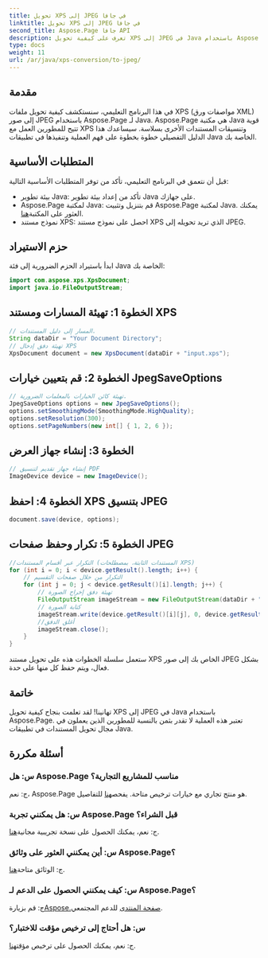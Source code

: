 ```yaml
---
title: تحويل XPS إلى JPEG في جافا
linktitle: تحويل XPS إلى JPEG في جافا
second_title: Aspose.Page جافا API
description: تعرف على كيفية تحويل XPS إلى JPEG في Java باستخدام Aspose.Page. دليل شامل يتضمن تعليمات خطوة بخطوة للتكامل السلس.
type: docs
weight: 11
url: /ar/java/xps-conversion/to-jpeg/
---
```

## مقدمة
في هذا البرنامج التعليمي، سنستكشف كيفية تحويل ملفات XPS (مواصفات ورق XML) إلى صور JPEG باستخدام Aspose.Page لـ Java. Aspose.Page هي مكتبة Java قوية تتيح للمطورين العمل مع XPS وتنسيقات المستندات الأخرى بسلاسة. سيساعدك هذا الدليل التفصيلي خطوة بخطوة على فهم العملية وتنفيذها في تطبيقات Java الخاصة بك.
## المتطلبات الأساسية
قبل أن نتعمق في البرنامج التعليمي، تأكد من توفر المتطلبات الأساسية التالية:
- بيئة تطوير Java: تأكد من إعداد بيئة تطوير Java على جهازك.
-  Aspose.Page لمكتبة Java: قم بتنزيل وتثبيت Aspose.Page لمكتبة Java. يمكنك العثور على المكتبة[هنا](https://releases.aspose.com/page/java/).
- نموذج مستند XPS: احصل على نموذج مستند XPS الذي تريد تحويله إلى JPEG.
## حزم الاستيراد
ابدأ باستيراد الحزم الضرورية إلى فئة Java الخاصة بك:
```java
import com.aspose.xps.XpsDocument;
import java.io.FileOutputStream;
```
## الخطوة 1: تهيئة المسارات ومستند XPS
```java
// المسار إلى دليل المستندات.
String dataDir = "Your Document Directory";
// تهيئة دفق إدخال XPS
XpsDocument document = new XpsDocument(dataDir + "input.xps");
```
## الخطوة 2: قم بتعيين خيارات JpegSaveOptions
```java
// تهيئة كائن الخيارات بالمعلمات الضرورية.
JpegSaveOptions options = new JpegSaveOptions();
options.setSmoothingMode(SmoothingMode.HighQuality);
options.setResolution(300);
options.setPageNumbers(new int[] { 1, 2, 6 });
```
## الخطوة 3: إنشاء جهاز العرض
```java
// إنشاء جهاز تقديم لتنسيق PDF
ImageDevice device = new ImageDevice();
```
## الخطوة 4: احفظ XPS بتنسيق JPEG
```java
document.save(device, options);
```
## الخطوة 5: تكرار وحفظ صفحات JPEG
```java
//التكرار عبر أقسام المستندات (المستندات الثابتة، بمصطلحات XPS)
for (int i = 0; i < device.getResult().length; i++) {
    // التكرار من خلال صفحات التقسيم
    for (int j = 0; j < device.getResult()[i].length; j++) {
        // تهيئة دفق إخراج الصورة
        FileOutputStream imageStream = new FileOutputStream(dataDir + "XPStoJPEG" + "_" + (i + 1) + "_" + (j + 1) + ".jpeg");
        // كتابة الصورة
        imageStream.write(device.getResult()[i][j], 0, device.getResult()[i][j].length);
        //أغلق الدفق
        imageStream.close();
    }
}
```
ستعمل سلسلة الخطوات هذه على تحويل مستند XPS الخاص بك إلى صور JPEG بشكل فعال، ويتم حفظ كل منها على حدة.
## خاتمة
تهانينا! لقد تعلمت بنجاح كيفية تحويل XPS إلى JPEG في Java باستخدام Aspose.Page. تعتبر هذه العملية لا تقدر بثمن بالنسبة للمطورين الذين يعملون في مجال تحويل المستندات في تطبيقات Java.
## أسئلة مكررة

### س: هل Aspose.Page مناسب للمشاريع التجارية؟
 ج: نعم، Aspose.Page هو منتج تجاري مع خيارات ترخيص متاحة. يفحص[هنا](https://purchase.aspose.com/buy) للتفاصيل.
### س: هل يمكنني تجربة Aspose.Page قبل الشراء؟
 ج: نعم، يمكنك الحصول على نسخة تجريبية مجانية[هنا](https://releases.aspose.com/).
### س: أين يمكنني العثور على وثائق Aspose.Page؟
 ج: الوثائق متاحة[هنا](https://reference.aspose.com/page/java/).
### س: كيف يمكنني الحصول على الدعم لـ Aspose.Page؟
 ج: قم بزيارة[Aspose.صفحة المنتدى](https://forum.aspose.com/c/page/39) للدعم المجتمعي.
### س: هل أحتاج إلى ترخيص مؤقت للاختبار؟
 ج: نعم، يمكنك الحصول على ترخيص مؤقت[هنا](https://purchase.aspose.com/temporary-license/).